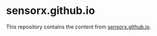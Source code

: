 # sensorx.github.io

This repository contains the content from [sensorx.github.io](http://sensorx.github.io/).
